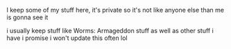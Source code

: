 I keep some of my stuff here, it's private so it's not like anyone else than me is gonna see it

i usually keep stuff like Worms: Armageddon stuff as well as other stuff i have
i promise i won't update this often lol
